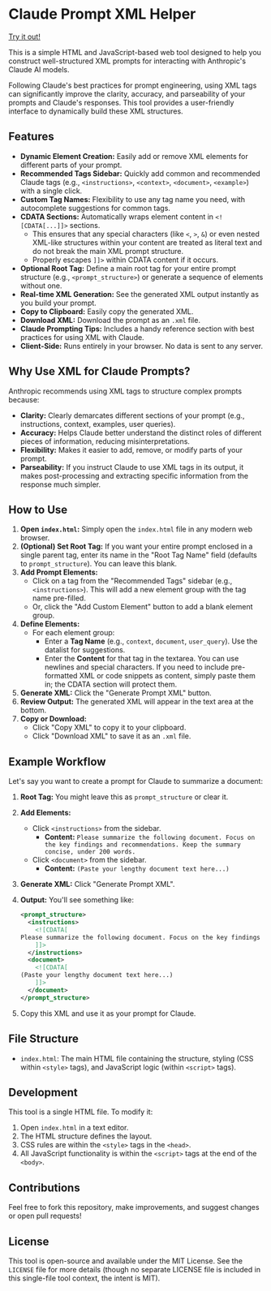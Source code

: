 # Claude Prompt XML Helper

[Try it out!](https://xmlprompt.carterlasalle.com)

This is a simple HTML and JavaScript-based web tool designed to help you construct well-structured XML prompts for interacting with Anthropic's Claude AI models.

Following Claude's best practices for prompt engineering, using XML tags can significantly improve the clarity, accuracy, and parseability of your prompts and Claude's responses. This tool provides a user-friendly interface to dynamically build these XML structures.

## Features

*   **Dynamic Element Creation:** Easily add or remove XML elements for different parts of your prompt.
*   **Recommended Tags Sidebar:** Quickly add common and recommended Claude tags (e.g., `<instructions>`, `<context>`, `<document>`, `<example>`) with a single click.
*   **Custom Tag Names:** Flexibility to use any tag name you need, with autocomplete suggestions for common tags.
*   **CDATA Sections:** Automatically wraps element content in `<![CDATA[...]]>` sections.
    *   This ensures that any special characters (like `<`, `>`, `&`) or even nested XML-like structures within your content are treated as literal text and do not break the main XML prompt structure.
    *   Properly escapes `]]>` within CDATA content if it occurs.
*   **Optional Root Tag:** Define a main root tag for your entire prompt structure (e.g., `<prompt_structure>`) or generate a sequence of elements without one.
*   **Real-time XML Generation:** See the generated XML output instantly as you build your prompt.
*   **Copy to Clipboard:** Easily copy the generated XML.
*   **Download XML:** Download the prompt as an `.xml` file.
*   **Claude Prompting Tips:** Includes a handy reference section with best practices for using XML with Claude.
*   **Client-Side:** Runs entirely in your browser. No data is sent to any server.

## Why Use XML for Claude Prompts?

Anthropic recommends using XML tags to structure complex prompts because:

*   **Clarity:** Clearly demarcates different sections of your prompt (e.g., instructions, context, examples, user queries).
*   **Accuracy:** Helps Claude better understand the distinct roles of different pieces of information, reducing misinterpretations.
*   **Flexibility:** Makes it easier to add, remove, or modify parts of your prompt.
*   **Parseability:** If you instruct Claude to use XML tags in its output, it makes post-processing and extracting specific information from the response much simpler.

## How to Use

1.  **Open `index.html`:** Simply open the `index.html` file in any modern web browser.
2.  **(Optional) Set Root Tag:** If you want your entire prompt enclosed in a single parent tag, enter its name in the "Root Tag Name" field (defaults to `prompt_structure`). You can leave this blank.
3.  **Add Prompt Elements:**
    *   Click on a tag from the "Recommended Tags" sidebar (e.g., `<instructions>`). This will add a new element group with the tag name pre-filled.
    *   Or, click the "Add Custom Element" button to add a blank element group.
4.  **Define Elements:**
    *   For each element group:
        *   Enter a **Tag Name** (e.g., `context`, `document`, `user_query`). Use the datalist for suggestions.
        *   Enter the **Content** for that tag in the textarea. You can use newlines and special characters. If you need to include pre-formatted XML or code snippets as content, simply paste them in; the CDATA section will protect them.
5.  **Generate XML:** Click the "Generate Prompt XML" button.
6.  **Review Output:** The generated XML will appear in the text area at the bottom.
7.  **Copy or Download:**
    *   Click "Copy XML" to copy it to your clipboard.
    *   Click "Download XML" to save it as an `.xml` file.

## Example Workflow

Let's say you want to create a prompt for Claude to summarize a document:

1.  **Root Tag:** You might leave this as `prompt_structure` or clear it.
2.  **Add Elements:**
    *   Click `<instructions>` from the sidebar.
        *   **Content:** `Please summarize the following document. Focus on the key findings and recommendations. Keep the summary concise, under 200 words.`
    *   Click `<document>` from the sidebar.
        *   **Content:** `(Paste your lengthy document text here...)`
3.  **Generate XML:** Click "Generate Prompt XML".
4.  **Output:** You'll see something like:

    ```xml
    <prompt_structure>
      <instructions>
        <![CDATA[
    Please summarize the following document. Focus on the key findings and recommendations. Keep the summary concise, under 200 words.
        ]]>
      </instructions>
      <document>
        <![CDATA[
    (Paste your lengthy document text here...)
        ]]>
      </document>
    </prompt_structure>
    ```

5.  Copy this XML and use it as your prompt for Claude.

## File Structure

*   `index.html`: The main HTML file containing the structure, styling (CSS within `<style>` tags), and JavaScript logic (within `<script>` tags).

## Development

This tool is a single HTML file. To modify it:

1.  Open `index.html` in a text editor.
2.  The HTML structure defines the layout.
3.  CSS rules are within the `<style>` tags in the `<head>`.
4.  All JavaScript functionality is within the `<script>` tags at the end of the `<body>`.

## Contributions

Feel free to fork this repository, make improvements, and suggest changes or open pull requests!

## License

This tool is open-source and available under the MIT License. See the `LICENSE` file for more details (though no separate LICENSE file is included in this single-file tool context, the intent is MIT).
